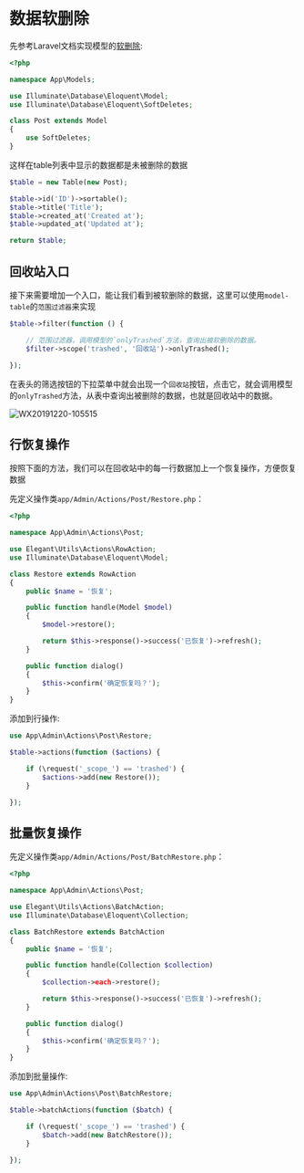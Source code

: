 # 数据软删除

先参考Laravel文档实现模型的[软删除](https://learnku.com/docs/laravel/6.x/eloquent/5176#soft-deleting):

```php
<?php

namespace App\Models;

use Illuminate\Database\Eloquent\Model;
use Illuminate\Database\Eloquent\SoftDeletes;

class Post extends Model
{
    use SoftDeletes;
}
```

这样在table列表中显示的数据都是未被删除的数据

```php
$table = new Table(new Post);

$table->id('ID')->sortable();
$table->title('Title');
$table->created_at('Created at');
$table->updated_at('Updated at');

return $table;
```

## 回收站入口

接下来需要增加一个入口，能让我们看到被软删除的数据，这里可以使用`model-table`的`范围过滤器`来实现

```php
$table->filter(function () {

    // 范围过滤器，调用模型的`onlyTrashed`方法，查询出被软删除的数据。
    $filter->scope('trashed', '回收站')->onlyTrashed();

});
```

在表头的筛选按钮的下拉菜单中就会出现一个`回收站`按钮，点击它，就会调用模型的`onlyTrashed`方法，从表中查询出被删除的数据，也就是回收站中的数据。

![WX20191220-105515](https://user-images.githubusercontent.com/1479100/71235280-add75d00-2336-11ea-97f4-bb8d3f65b20c.png)

## 行恢复操作

按照下面的方法，我们可以在回收站中的每一行数据加上一个恢复操作，方便恢复数据

先定义操作类`app/Admin/Actions/Post/Restore.php`：

```php
<?php

namespace App\Admin\Actions\Post;

use Elegant\Utils\Actions\RowAction;
use Illuminate\Database\Eloquent\Model;

class Restore extends RowAction
{
    public $name = '恢复';

    public function handle(Model $model)
    {
        $model->restore();

        return $this->response()->success('已恢复')->refresh();
    }

    public function dialog()
    {
        $this->confirm('确定恢复吗？');
    }
}
```

添加到行操作:

```php
use App\Admin\Actions\Post\Restore;

$table->actions(function ($actions) {

    if (\request('_scope_') == 'trashed') {
        $actions->add(new Restore());
    }

});
```

## 批量恢复操作

先定义操作类`app/Admin/Actions/Post/BatchRestore.php`：

```php
<?php

namespace App\Admin\Actions\Post;

use Elegant\Utils\Actions\BatchAction;
use Illuminate\Database\Eloquent\Collection;

class BatchRestore extends BatchAction
{
    public $name = '恢复';

    public function handle(Collection $collection)
    {
        $collection->each->restore();

        return $this->response()->success('已恢复')->refresh();
    }

    public function dialog()
    {
        $this->confirm('确定恢复吗？');
    }
}
```

添加到批量操作:

```php
use App\Admin\Actions\Post\BatchRestore;

$table->batchActions(function ($batch) {

    if (\request('_scope_') == 'trashed') {
        $batch->add(new BatchRestore());
    }

});
```
